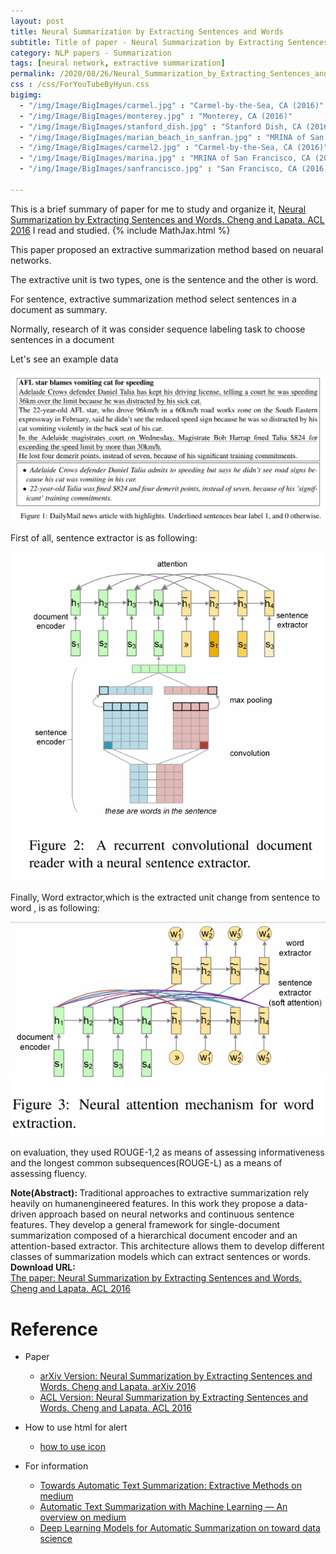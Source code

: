 ```yaml
---
layout: post
title: Neural Summarization by Extracting Sentences and Words
subtitle: Title of paper - Neural Summarization by Extracting Sentences and Words
category: NLP papers - Summarization
tags: [neural network, extractive summarization]
permalink: /2020/08/26/Neural_Summarization_by_Extracting_Sentences_and_Words/
css : /css/ForYouTubeByHyun.css
bigimg: 
  - "/img/Image/BigImages/carmel.jpg" : "Carmel-by-the-Sea, CA (2016)"
  - "/img/Image/BigImages/monterey.jpg" : "Monterey, CA (2016)"
  - "/img/Image/BigImages/stanford_dish.jpg" : "Stanford Dish, CA (2016)"
  - "/img/Image/BigImages/marian_beach_in_sanfran.jpg" : "MRINA of San Francisco, CA (2016)"
  - "/img/Image/BigImages/carmel2.jpg" : "Carmel-by-the-Sea, CA (2016)"
  - "/img/Image/BigImages/marina.jpg" : "MRINA of San Francisco, CA (2016)"
  - "/img/Image/BigImages/sanfrancisco.jpg" : "San Francisco, CA (2016)"
  
---
```


This is a brief summary of paper for me to study and organize it, [Neural Summarization by Extracting Sentences and Words. Cheng and Lapata. ACL 2016](https://www.aclweb.org/anthology/P16-1046/) I read and studied. 
{% include MathJax.html %}

This paper proposed an extractive summarization method based on neuaral networks.

The extractive unit is two types, one is the sentence and the other is word.

For sentence, extractive summarization method select sentences in a document as summary. 

Normally, research of it was consider sequence labeling task to choose sentences in a document 

Let's see an example data 

![Cheng and Lapata. ACL 2016](/img/Image/NaturalLanguageProcessing/NLPLabs/Paper_Investigation/Summarization/2020-08-26-Neural_Summarization_by_Extracting_Sentences_and_Words/example_data.PNG)

First of all, sentence extractor is as following:

![Cheng and Lapata. ACL 2016](/img/Image/NaturalLanguageProcessing/NLPLabs/Paper_Investigation/Summarization/2020-08-26-Neural_Summarization_by_Extracting_Sentences_and_Words/Sentence_extractor.PNG)

Finally, Word extractor,which is the extracted unit change from sentence to word , is as following:

![Cheng and Lapata. ACL 2016](/img/Image/NaturalLanguageProcessing/NLPLabs/Paper_Investigation/Summarization/2020-08-26-Neural_Summarization_by_Extracting_Sentences_and_Words/Word_extractor.PNG)

on evaluation, they used ROUGE-1,2 as means of assessing informativeness and the longest common subsequences(ROUGE-L) as a means of assessing fluency.


<div class="alert alert-info" role="alert"><i class="fa fa-info-circle"></i> <b>Note(Abstract): </b>
Traditional approaches to extractive summarization rely heavily on humanengineered features. In this work they propose a data-driven approach based on neural networks and continuous sentence features. They develop a general framework for single-document summarization composed of a hierarchical document encoder and an attention-based extractor. This architecture allows them to develop different classes of summarization models which can extract sentences or words. 
</div>
    
<div class="alert alert-success" role="alert"><i class="fa fa-paperclip fa-lg"></i> <b>Download URL: </b><br>
  <a href="https://www.aclweb.org/anthology/P16-1046/">The paper: Neural Summarization by Extracting Sentences and Words. Cheng and Lapata. ACL 2016</a>
</div>

# Reference 

- Paper 
  - [arXiv Version: Neural Summarization by Extracting Sentences and Words.  Cheng and Lapata. arXiv 2016](https://arxiv.org/abs/1603.07252)
  - [ACL Version: Neural Summarization by Extracting Sentences and Words. Cheng and Lapata. ACL 2016](https://www.aclweb.org/anthology/P16-1046/)
  
- How to use html for alert
  - [how to use icon](http://idratherbewriting.com/documentation-theme-jekyll/mydoc_icons.html)
  
- For information 
  - [Towards Automatic Text Summarization: Extractive Methods on medium](https://medium.com/sciforce/towards-automatic-text-summarization-extractive-methods-e8439cd54715)
  - [Automatic Text Summarization with Machine Learning — An overview on medium](https://medium.com/luisfredgs/automatic-text-summarization-with-machine-learning-an-overview-68ded5717a25)
  - [Deep Learning Models for Automatic Summarization on toward data science](https://towardsdatascience.com/deep-learning-models-for-automatic-summarization-4c2b89f2a9ea)
    


